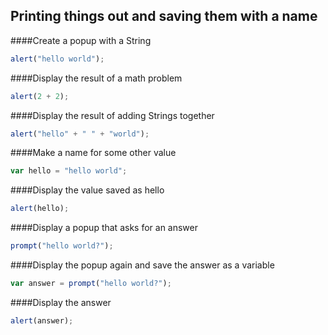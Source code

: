 ## Printing things out and saving them with a name

####Create a popup with a String

```javascript
alert("hello world");
```

####Display the result of a math problem

```javascript
alert(2 + 2);
```

####Display the result of adding Strings together
```javascript
alert("hello" + " " + "world");
```

####Make a name for some other value
```javascript
var hello = "hello world";
```

####Display the value saved as hello
```javascript
alert(hello);
```

####Display a popup that asks for an answer
```javascript
prompt("hello world?");
```

####Display the popup again and save the answer as a variable
```javascript
var answer = prompt("hello world?");
```

####Display the answer
```javascript
alert(answer);
```
